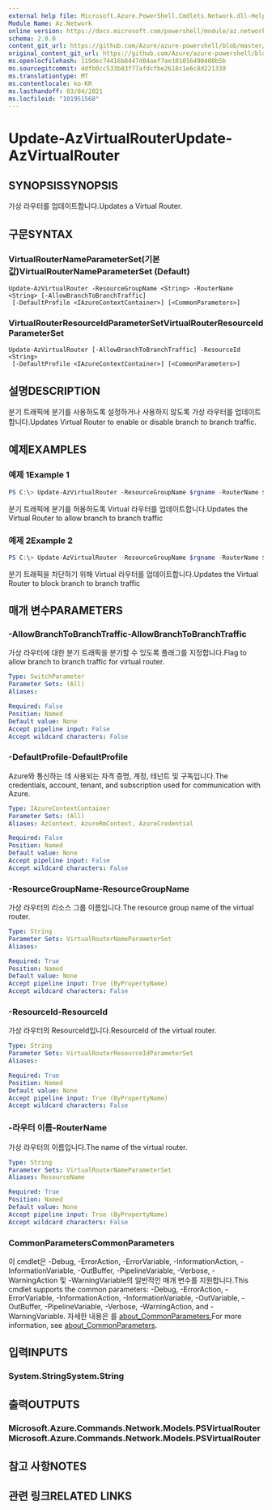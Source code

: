 ```yaml
---
external help file: Microsoft.Azure.PowerShell.Cmdlets.Network.dll-Help.xml
Module Name: Az.Network
online version: https://docs.microsoft.com/powershell/module/az.network/update-azvirtualrouter
schema: 2.0.0
content_git_url: https://github.com/Azure/azure-powershell/blob/master/src/Network/Network/help/Update-AzVirtualRouter.md
original_content_git_url: https://github.com/Azure/azure-powershell/blob/master/src/Network/Network/help/Update-AzVirtualRouter.md
ms.openlocfilehash: 119dec74416b8447d04aef7ae101016490408b5b
ms.sourcegitcommit: 4dfb0cc533b83f77afdcfbe2618c1e6c8d221330
ms.translationtype: MT
ms.contentlocale: ko-KR
ms.lasthandoff: 03/04/2021
ms.locfileid: "101951568"
---
```

# <span data-ttu-id="6b89c-101">Update-AzVirtualRouter</span><span class="sxs-lookup"><span data-stu-id="6b89c-101">Update-AzVirtualRouter</span></span>

## <span data-ttu-id="6b89c-102">SYNOPSIS</span><span class="sxs-lookup"><span data-stu-id="6b89c-102">SYNOPSIS</span></span>
<span data-ttu-id="6b89c-103">가상 라우터를 업데이트합니다.</span><span class="sxs-lookup"><span data-stu-id="6b89c-103">Updates a Virtual Router.</span></span> 

## <span data-ttu-id="6b89c-104">구문</span><span class="sxs-lookup"><span data-stu-id="6b89c-104">SYNTAX</span></span>

### <span data-ttu-id="6b89c-105">VirtualRouterNameParameterSet(기본값)</span><span class="sxs-lookup"><span data-stu-id="6b89c-105">VirtualRouterNameParameterSet (Default)</span></span>
```
Update-AzVirtualRouter -ResourceGroupName <String> -RouterName <String> [-AllowBranchToBranchTraffic]
 [-DefaultProfile <IAzureContextContainer>] [<CommonParameters>]
```

### <span data-ttu-id="6b89c-106">VirtualRouterResourceIdParameterSet</span><span class="sxs-lookup"><span data-stu-id="6b89c-106">VirtualRouterResourceIdParameterSet</span></span>
```
Update-AzVirtualRouter [-AllowBranchToBranchTraffic] -ResourceId <String>
 [-DefaultProfile <IAzureContextContainer>] [<CommonParameters>]
```

## <span data-ttu-id="6b89c-107">설명</span><span class="sxs-lookup"><span data-stu-id="6b89c-107">DESCRIPTION</span></span>
<span data-ttu-id="6b89c-108">분기 트래픽에 분기를 사용하도록 설정하거나 사용하지 않도록 가상 라우터를 업데이트합니다.</span><span class="sxs-lookup"><span data-stu-id="6b89c-108">Updates Virtual Router to enable or disable branch to branch traffic.</span></span>

## <span data-ttu-id="6b89c-109">예제</span><span class="sxs-lookup"><span data-stu-id="6b89c-109">EXAMPLES</span></span>

### <span data-ttu-id="6b89c-110">예제 1</span><span class="sxs-lookup"><span data-stu-id="6b89c-110">Example 1</span></span>
```powershell
PS C:\> Update-AzVirtualRouter -ResourceGroupName $rgname -RouterName $virtualRouterName -AllowBranchToBranchTraffic
```

<span data-ttu-id="6b89c-111">분기 트래픽에 분기를 허용하도록 Virtual 라우터를 업데이트합니다.</span><span class="sxs-lookup"><span data-stu-id="6b89c-111">Updates the Virtual Router to allow branch to branch traffic</span></span>

### <span data-ttu-id="6b89c-112">예제 2</span><span class="sxs-lookup"><span data-stu-id="6b89c-112">Example 2</span></span>
```powershell
PS C:\> Update-AzVirtualRouter -ResourceGroupName $rgname -RouterName $virtualRouterName
```

<span data-ttu-id="6b89c-113">분기 트래픽을 차단하기 위해 Virtual 라우터를 업데이트합니다.</span><span class="sxs-lookup"><span data-stu-id="6b89c-113">Updates the Virtual Router to block branch to branch traffic</span></span>

## <span data-ttu-id="6b89c-114">매개 변수</span><span class="sxs-lookup"><span data-stu-id="6b89c-114">PARAMETERS</span></span>

### <span data-ttu-id="6b89c-115">-AllowBranchToBranchTraffic</span><span class="sxs-lookup"><span data-stu-id="6b89c-115">-AllowBranchToBranchTraffic</span></span>
<span data-ttu-id="6b89c-116">가상 라우터에 대한 분기 트래픽을 분기할 수 있도록 플래그를 지정합니다.</span><span class="sxs-lookup"><span data-stu-id="6b89c-116">Flag to allow branch to branch traffic for virtual router.</span></span>

```yaml
Type: SwitchParameter
Parameter Sets: (All)
Aliases:

Required: False
Position: Named
Default value: None
Accept pipeline input: False
Accept wildcard characters: False
```

### <span data-ttu-id="6b89c-117">-DefaultProfile</span><span class="sxs-lookup"><span data-stu-id="6b89c-117">-DefaultProfile</span></span>
<span data-ttu-id="6b89c-118">Azure와 통신하는 데 사용되는 자격 증명, 계정, 테넌트 및 구독입니다.</span><span class="sxs-lookup"><span data-stu-id="6b89c-118">The credentials, account, tenant, and subscription used for communication with Azure.</span></span>

```yaml
Type: IAzureContextContainer
Parameter Sets: (All)
Aliases: AzContext, AzureRmContext, AzureCredential

Required: False
Position: Named
Default value: None
Accept pipeline input: False
Accept wildcard characters: False
```

### <span data-ttu-id="6b89c-119">-ResourceGroupName</span><span class="sxs-lookup"><span data-stu-id="6b89c-119">-ResourceGroupName</span></span>
<span data-ttu-id="6b89c-120">가상 라우터의 리소스 그룹 이름입니다.</span><span class="sxs-lookup"><span data-stu-id="6b89c-120">The resource group name of the virtual router.</span></span>

```yaml
Type: String
Parameter Sets: VirtualRouterNameParameterSet
Aliases:

Required: True
Position: Named
Default value: None
Accept pipeline input: True (ByPropertyName)
Accept wildcard characters: False
```

### <span data-ttu-id="6b89c-121">-ResourceId</span><span class="sxs-lookup"><span data-stu-id="6b89c-121">-ResourceId</span></span>
<span data-ttu-id="6b89c-122">가상 라우터의 ResourceId입니다.</span><span class="sxs-lookup"><span data-stu-id="6b89c-122">ResourceId of the virtual router.</span></span>

```yaml
Type: String
Parameter Sets: VirtualRouterResourceIdParameterSet
Aliases:

Required: True
Position: Named
Default value: None
Accept pipeline input: True (ByPropertyName)
Accept wildcard characters: False
```

### <span data-ttu-id="6b89c-123">-라우터 이름</span><span class="sxs-lookup"><span data-stu-id="6b89c-123">-RouterName</span></span>
<span data-ttu-id="6b89c-124">가상 라우터의 이름입니다.</span><span class="sxs-lookup"><span data-stu-id="6b89c-124">The name of the virtual router.</span></span>

```yaml
Type: String
Parameter Sets: VirtualRouterNameParameterSet
Aliases: ResourceName

Required: True
Position: Named
Default value: None
Accept pipeline input: True (ByPropertyName)
Accept wildcard characters: False
```

### <span data-ttu-id="6b89c-125">CommonParameters</span><span class="sxs-lookup"><span data-stu-id="6b89c-125">CommonParameters</span></span>
<span data-ttu-id="6b89c-126">이 cmdlet은 -Debug, -ErrorAction, -ErrorVariable, -InformationAction, -InformationVariable, -OutBuffer, -PipelineVariable, -Verbose, -WarningAction 및 -WarningVariable의 일반적인 매개 변수를 지원합니다.</span><span class="sxs-lookup"><span data-stu-id="6b89c-126">This cmdlet supports the common parameters: -Debug, -ErrorAction, -ErrorVariable, -InformationAction, -InformationVariable, -OutVariable, -OutBuffer, -PipelineVariable, -Verbose, -WarningAction, and -WarningVariable.</span></span> <span data-ttu-id="6b89c-127">자세한 내용은 를 [about_CommonParameters.](http://go.microsoft.com/fwlink/?LinkID=113216)</span><span class="sxs-lookup"><span data-stu-id="6b89c-127">For more information, see [about_CommonParameters](http://go.microsoft.com/fwlink/?LinkID=113216).</span></span>

## <span data-ttu-id="6b89c-128">입력</span><span class="sxs-lookup"><span data-stu-id="6b89c-128">INPUTS</span></span>

### <span data-ttu-id="6b89c-129">System.String</span><span class="sxs-lookup"><span data-stu-id="6b89c-129">System.String</span></span>

## <span data-ttu-id="6b89c-130">출력</span><span class="sxs-lookup"><span data-stu-id="6b89c-130">OUTPUTS</span></span>

### <span data-ttu-id="6b89c-131">Microsoft.Azure.Commands.Network.Models.PSVirtualRouter</span><span class="sxs-lookup"><span data-stu-id="6b89c-131">Microsoft.Azure.Commands.Network.Models.PSVirtualRouter</span></span>

## <span data-ttu-id="6b89c-132">참고 사항</span><span class="sxs-lookup"><span data-stu-id="6b89c-132">NOTES</span></span>

## <span data-ttu-id="6b89c-133">관련 링크</span><span class="sxs-lookup"><span data-stu-id="6b89c-133">RELATED LINKS</span></span>
